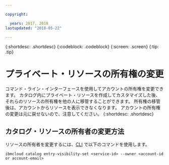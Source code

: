 ```yaml
---

copyright:

  years: 2017, 2018
lastupdated: "2018-05-22"

---
```


{:shortdesc: .shortdesc}
{:codeblock: .codeblock}
{:screen: .screen}
{:tip: .tip}

# プライベート・リソースの所有権の変更

コマンド・ライン・インターフェースを使用してアカウントの所有権を変更できます。 カタログ内にプライベート・リソースを作成してカスタマイズした後、それらのリソースの所有権を他の人に移管することができます。 所有権の移管後は、アカウントからリソースを表示できなくなります。 アカウントの所有権の変更は元に戻せないので、注意してください。
{:shortdesc: .shortdesc}

## カタログ・リソースの所有者の変更方法

リソースの所有者を変更するには、[CLI](/docs/cli/reference/bluemix_cli/bx_cli.html#ibmcloud_commands_settings) で以下のコマンドを使用します。

`ibmcloud catalog entry-visibility-set <service-id> --owner <account-id or account-email>`
